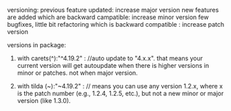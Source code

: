 versioning:
previous feature updated: increase major version
new features are added which are backward campatible: increase minor version
few bugfixes, little bit refactoring which is backward compatible : increase patch version

versions in package: 

1. with carets(^):"^4.19.2" : //auto update to "4.x.x". that means your current version will get autoupdate when there is higher versions in minor or patches. not when major version.

2. with tilda (~):"~4.19.2" : // means you can use any version 1.2.x, where x is the patch number (e.g., 1.2.4, 1.2.5, etc.), but not a new minor or major version (like 1.3.0).